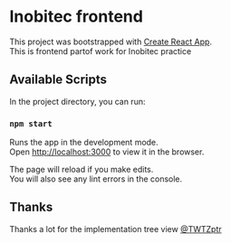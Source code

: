 # Inobitec frontend

This project was bootstrapped with [Create React App](https://github.com/facebook/create-react-app).\
This is frontend partof work for Inobitec practice

## Available Scripts

In the project directory, you can run:

### `npm start`

Runs the app in the development mode.\
Open [http://localhost:3000](http://localhost:3000) to view it in the browser.

The page will reload if you make edits.\
You will also see any lint errors in the console.

## Thanks

Thanks a lot for the implementation tree view [@TWTZptr](https://github.com/TWTZptr)